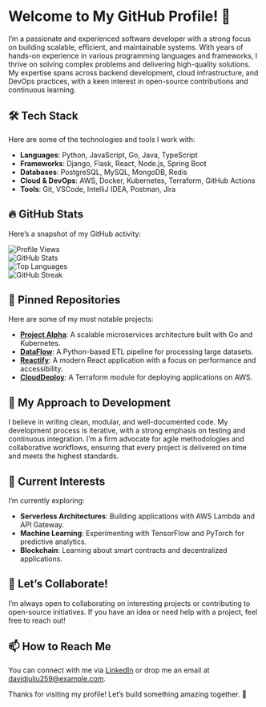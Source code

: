 # Welcome to My GitHub Profile! 👋  

I’m a passionate and experienced software developer with a strong focus on building scalable, efficient, and maintainable systems. With years of hands-on experience in various programming languages and frameworks, I thrive on solving complex problems and delivering high-quality solutions. My expertise spans across backend development, cloud infrastructure, and DevOps practices, with a keen interest in open-source contributions and continuous learning.  

## 🛠️ Tech Stack  
Here are some of the technologies and tools I work with:  
- **Languages**: Python, JavaScript, Go, Java, TypeScript  
- **Frameworks**: Django, Flask, React, Node.js, Spring Boot  
- **Databases**: PostgreSQL, MySQL, MongoDB, Redis  
- **Cloud & DevOps**: AWS, Docker, Kubernetes, Terraform, GitHub Actions  
- **Tools**: Git, VSCode, IntelliJ IDEA, Postman, Jira  

## 🔥 GitHub Stats  
Here’s a snapshot of my GitHub activity:  

![Profile Views](https://komarev.com/ghpvc/?username=davidjuliu259&color=blue)  
![GitHub Stats](https://github-readme-stats.vercel.app/api?username=davidjuliu259&show_icons=true&theme=radical)  
![Top Languages](https://github-readme-stats.vercel.app/api/top-langs/?username=davidjuliu259&layout=compact&theme=radical)  
![GitHub Streak](https://github-readme-streak-stats.herokuapp.com/?user=davidjuliu259&theme=radical)  

## 📌 Pinned Repositories  
Here are some of my most notable projects:  
- **[Project Alpha](https://github.com/davidjuliu259/project-alpha)**: A scalable microservices architecture built with Go and Kubernetes.  
- **[DataFlow](https://github.com/davidjuliu259/dataflow)**: A Python-based ETL pipeline for processing large datasets.  
- **[Reactify](https://github.com/davidjuliu259/reactify)**: A modern React application with a focus on performance and accessibility.  
- **[CloudDeploy](https://github.com/davidjuliu259/clouddeploy)**: A Terraform module for deploying applications on AWS.  

## 🚀 My Approach to Development  
I believe in writing clean, modular, and well-documented code. My development process is iterative, with a strong emphasis on testing and continuous integration. I’m a firm advocate for agile methodologies and collaborative workflows, ensuring that every project is delivered on time and meets the highest standards.  

## 🌱 Current Interests  
I’m currently exploring:  
- **Serverless Architectures**: Building applications with AWS Lambda and API Gateway.  
- **Machine Learning**: Experimenting with TensorFlow and PyTorch for predictive analytics.  
- **Blockchain**: Learning about smart contracts and decentralized applications.  

## 🤝 Let’s Collaborate!  
I’m always open to collaborating on interesting projects or contributing to open-source initiatives. If you have an idea or need help with a project, feel free to reach out!  

## 📫 How to Reach Me  
You can connect with me via [LinkedIn](https://www.linkedin.com/in/davidjuliu259) or drop me an email at davidjuliu259@example.com.  

Thanks for visiting my profile! Let’s build something amazing together. 🚀
